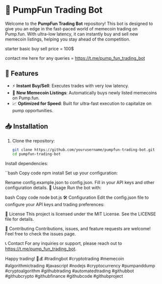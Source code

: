 # 🚀 PumpFun Trading Bot

Welcome to the **PumpFun Trading Bot** repository! This bot is designed to give you an edge in the fast-paced world of memecoin trading on Pump.fun. With ultra-low latency, it can instantly buy and sell new memecoin listings, helping you stay ahead of the competition.

starter basic buy sell price = 100$

contact me here for any queries = https://t.me/pump_fun_trading_bot
## 🌟 Features

- ⚡ **Instant Buy/Sell**: Executes trades with very low latency.
- 🚀 **New Memecoin Listings**: Automatically buys newly listed memecoins on Pump.fun.
- 📈 **Optimized for Speed**: Built for ultra-fast execution to capitalize on pump opportunities.

## 📥 Installation

1. Clone the repository:
   ```bash
   git clone https://github.com/yourusername/pumpfun-trading-bot.git
   cd pumpfun-trading-bot
Install dependencies:

``bash
Copy code
npm install
Set up your configuration:

Rename config.example.json to config.json.
Fill in your API keys and other configuration details.
🚀 Usage
Run the bot with:

bash
Copy code
node bot.js
🛠️ Configuration
Edit the config.json file to configure your API keys and trading preferences:

📄 License
This project is licensed under the MIT License. See the LICENSE file for details.

🤝 Contributing
Contributions, issues, and feature requests are welcome! Feel free to check the issues page.

📞 Contact
For any inquiries or support, please reach out to https://t.me/pump_fun_trading_bot.

Happy trading! 🚀💰
#tradingbot
#cryptotrading
#memecoin
#algorithmictrading
#javascript
#nodejs
#cryptocurrency
#pumpanddump
#cryptoalgorithm
#githubtrading
#automatedtrading
#githubbot
#githubcrypto
#githubfinance
#githubcode
#githubproject
